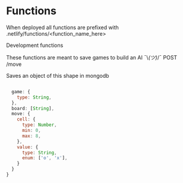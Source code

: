 # Functions

When deployed all functions are prefixed with .netlify/functions/<function_name_here>

Development functions

These functions are meant to save games to build an AI ¯\\_(ツ)_/¯
POST /move

Saves an object of this shape in mongodb

```javascript

  game: {
    type: String,
  },
  board: [String],
  move: {
    cell: {
      type: Number,
      min: 0,
      max: 8,
    },
    value: {
      type: String,
      enum: ['o', 'x'],
    }
  }
}
```
